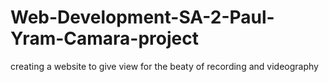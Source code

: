 # Web-Development-SA-2-Paul-Yram-Camara-project
 creating a website to give view for the beaty of recording and videography
